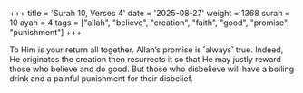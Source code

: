 +++
title = 'Surah 10, Verses 4'
date = '2025-08-27'
weight = 1368
surah = 10
ayah = 4
tags = ["allah", "believe", "creation", "faith", "good", "promise", "punishment"]
+++

To Him is your return all together. Allah’s promise is ˹always˺ true. Indeed, He originates the creation then resurrects it so that He may justly reward those who believe and do good. But those who disbelieve will have a boiling drink and a painful punishment for their disbelief.